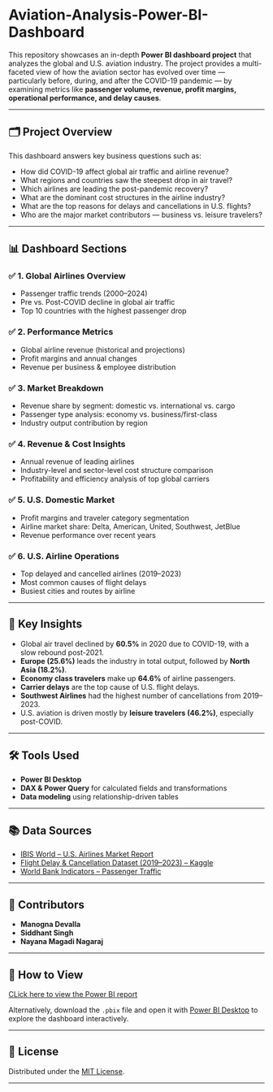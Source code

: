 # Aviation-Analysis-Power-BI-Dashboard

This repository showcases an in-depth **Power BI dashboard project** that analyzes the global and U.S. aviation industry. The project provides a multi-faceted view of how the aviation sector has evolved over time — particularly before, during, and after the COVID-19 pandemic — by examining metrics like **passenger volume, revenue, profit margins, operational performance, and delay causes**.

---

## 🗂️ Project Overview

This dashboard answers key business questions such as:

- How did COVID-19 affect global air traffic and airline revenue?
- What regions and countries saw the steepest drop in air travel?
- Which airlines are leading the post-pandemic recovery?
- What are the dominant cost structures in the airline industry?
- What are the top reasons for delays and cancellations in U.S. flights?
- Who are the major market contributors — business vs. leisure travelers?

---

## 📊 Dashboard Sections

### ✅ 1. **Global Airlines Overview**
- Passenger traffic trends (2000–2024)
- Pre vs. Post-COVID decline in global air traffic
- Top 10 countries with the highest passenger drop

### ✅ 2. **Performance Metrics**
- Global airline revenue (historical and projections)
- Profit margins and annual changes
- Revenue per business & employee distribution

### ✅ 3. **Market Breakdown**
- Revenue share by segment: domestic vs. international vs. cargo
- Passenger type analysis: economy vs. business/first-class
- Industry output contribution by region

### ✅ 4. **Revenue & Cost Insights**
- Annual revenue of leading airlines
- Industry-level and sector-level cost structure comparison
- Profitability and efficiency analysis of top global carriers

### ✅ 5. **U.S. Domestic Market**
- Profit margins and traveler category segmentation
- Airline market share: Delta, American, United, Southwest, JetBlue
- Revenue performance over recent years

### ✅ 6. **U.S. Airline Operations**
- Top delayed and cancelled airlines (2019–2023)
- Most common causes of flight delays
- Busiest cities and routes by airline

---

## 🧠 Key Insights

- Global air travel declined by **60.5%** in 2020 due to COVID-19, with a slow rebound post-2021.
- **Europe (25.6%)** leads the industry in total output, followed by **North Asia (18.2%)**.
- **Economy class travelers** make up **64.6%** of airline passengers.
- **Carrier delays** are the top cause of U.S. flight delays.
- **Southwest Airlines** had the highest number of cancellations from 2019–2023.
- U.S. aviation is driven mostly by **leisure travelers (46.2%)**, especially post-COVID.

---

## 🛠️ Tools Used

- **Power BI Desktop**
- **DAX & Power Query** for calculated fields and transformations
- **Data modeling** using relationship-driven tables

---

## 📚 Data Sources

- [IBIS World – U.S. Airlines Market Report](https://www.ibisworld.com/united-states/industry/domestic-airlines/1125/)
- [Flight Delay & Cancellation Dataset (2019–2023) – Kaggle](https://www.kaggle.com/datasets/patrickzel/flight-delay-and-cancellation-dataset-2019-2023/data)
- [World Bank Indicators – Passenger Traffic](https://data.worldbank.org/indicator/IS.AIR.PSGR)

---

## 👥 Contributors


- **Manogna Devalla** 
- **Siddhant Singh**    
- **Nayana Magadi Nagaraj**

---

## 📎 How to View

[CLick here to view the Power BI report](https://app.powerbi.com/reportEmbed?reportId=ebe6166b-0f33-44f6-a937-7edbdccf496b&autoAuth=true&ctid=a8eec281-aaa3-4dae-ac9b-9a398b9215e7)

Alternatively, download the `.pbix` file and open it with [Power BI Desktop](https://powerbi.microsoft.com/desktop/) to explore the dashboard interactively.

---

## 🪪 License

Distributed under the [MIT License](LICENSE).

---

